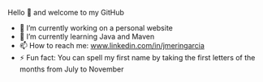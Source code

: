 Hello 👋 and welcome to my GitHub

- 🔭 I’m currently working on a personal website
- 🌱 I’m currently learning Java and Maven
- 📫 How to reach me: www.linkedin.com/in/jmeringarcia
- ⚡ Fun fact: You can spell my first name by taking the first letters of the months from July to November
